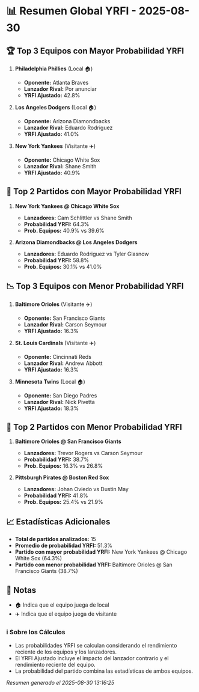# 📊 Resumen Global YRFI - 2025-08-30

## 🏆 Top 3 Equipos con Mayor Probabilidad YRFI

1. **Philadelphia Phillies** (Local 🏠)
   - **Oponente:** Atlanta Braves
   - **Lanzador Rival:** Por anunciar
   - **YRFI Ajustado:** 42.8%

2. **Los Angeles Dodgers** (Local 🏠)
   - **Oponente:** Arizona Diamondbacks
   - **Lanzador Rival:** Eduardo Rodriguez
   - **YRFI Ajustado:** 41.0%

3. **New York Yankees** (Visitante ✈️)
   - **Oponente:** Chicago White Sox
   - **Lanzador Rival:** Shane Smith
   - **YRFI Ajustado:** 40.9%

## 🎯 Top 2 Partidos con Mayor Probabilidad YRFI

1. **New York Yankees @ Chicago White Sox**
   - **Lanzadores:** Cam Schlittler vs Shane Smith
   - **Probabilidad YRFI:** 64.3%
   - **Prob. Equipos:** 40.9% vs 39.6%

2. **Arizona Diamondbacks @ Los Angeles Dodgers**
   - **Lanzadores:** Eduardo Rodriguez vs Tyler Glasnow
   - **Probabilidad YRFI:** 58.8%
   - **Prob. Equipos:** 30.1% vs 41.0%

## 📉 Top 3 Equipos con Menor Probabilidad YRFI

1. **Baltimore Orioles** (Visitante ✈️)
   - **Oponente:** San Francisco Giants
   - **Lanzador Rival:** Carson Seymour
   - **YRFI Ajustado:** 16.3%

2. **St. Louis Cardinals** (Visitante ✈️)
   - **Oponente:** Cincinnati Reds
   - **Lanzador Rival:** Andrew Abbott
   - **YRFI Ajustado:** 16.3%

3. **Minnesota Twins** (Local 🏠)
   - **Oponente:** San Diego Padres
   - **Lanzador Rival:** Nick Pivetta
   - **YRFI Ajustado:** 18.3%

## 🛑 Top 2 Partidos con Menor Probabilidad YRFI

1. **Baltimore Orioles @ San Francisco Giants**
   - **Lanzadores:** Trevor Rogers vs Carson Seymour
   - **Probabilidad YRFI:** 38.7%
   - **Prob. Equipos:** 16.3% vs 26.8%

2. **Pittsburgh Pirates @ Boston Red Sox**
   - **Lanzadores:** Johan Oviedo vs Dustin May
   - **Probabilidad YRFI:** 41.8%
   - **Prob. Equipos:** 25.4% vs 21.9%

## 📈 Estadísticas Adicionales

- **Total de partidos analizados:** 15
- **Promedio de probabilidad YRFI:** 51.3%
- **Partido con mayor probabilidad YRFI:** New York Yankees @ Chicago White Sox (64.3%)
- **Partido con menor probabilidad YRFI:** Baltimore Orioles @ San Francisco Giants (38.7%)

## 📝 Notas

- 🏠 Indica que el equipo juega de local
- ✈️ Indica que el equipo juega de visitante

### ℹ️ Sobre los Cálculos
- Las probabilidades YRFI se calculan considerando el rendimiento reciente de los equipos y los lanzadores.
- El YRFI Ajustado incluye el impacto del lanzador contrario y el rendimiento reciente del equipo.
- La probabilidad del partido combina las estadísticas de ambos equipos.

*Resumen generado el 2025-08-30 13:16:25*
